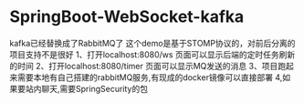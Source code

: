 # SpringBoot-WebSocket-kafka
kafka已经替换成了RabbitMQ了
这个demo是基于STOMP协议的，对前后分离的项目支持不是很好
1、打开localhost:8080/ws 页面可以显示后端的定时任务刷新的时间
2、打开localhost:8080/timer 页面可以显示MQ发送的消息
3、项目跑起来需要本地有自己搭建的rabbitMQ服务,有现成的docker镜像可以直接部署
4,如果要站内聊天,需要SpringSecurity的包
